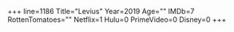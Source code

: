 +++
line=1186
Title="Levius"
Year=2019
Age=""
IMDb=7
RottenTomatoes=""
Netflix=1
Hulu=0
PrimeVideo=0
Disney=0
+++

